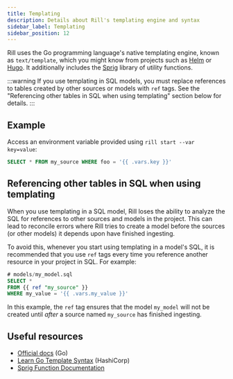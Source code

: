 ```yaml
---
title: Templating
description: Details about Rill's templating engine and syntax
sidebar_label: Templating
sidebar_position: 12
---
```


Rill uses the Go programming language's native templating engine, known as `text/template`, which you might know from projects such as [Helm](https://helm.sh/) or [Hugo](https://gohugo.io/). It additionally includes the [Sprig](http://masterminds.github.io/sprig/) library of utility functions.

:::warning
If you use templating in SQL models, you must replace references to tables created by other sources or models with `ref` tags. See the "Referencing other tables in SQL when using templating" section below for details.
:::

## Example

Access an environment variable provided using `rill start --var key=value`:
```sql
SELECT * FROM my_source WHERE foo = '{{ .vars.key }}'
```

## Referencing other tables in SQL when using templating

When you use templating in a SQL model, Rill loses the ability to analyze the SQL for references to other sources and models in the project. This can lead to reconcile errors where Rill tries to create a model before the sources (or other models) it depends upon have finished ingesting.

To avoid this, whenever you start using templating in a model's SQL, it is recommended that you use `ref` tags every time you reference another resource in your project in SQL. For example:
```sql
# models/my_model.sql
SELECT *
FROM {{ ref "my_source" }}
WHERE my_value = '{{ .vars.my_value }}'
```
In this example, the `ref` tag ensures that the model `my_model` will not be created until *after* a source named `my_source` has finished ingesting.

## Useful resources

- [Official docs](https://pkg.go.dev/text/template) (Go)
- [Learn Go Template Syntax](https://developer.hashicorp.com/nomad/tutorials/templates/go-template-syntax) (HashiCorp)
- [Sprig Function Documentation](http://masterminds.github.io/sprig/)
